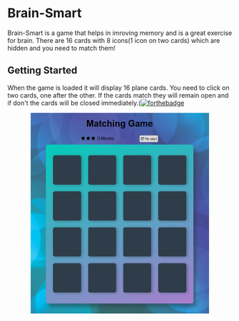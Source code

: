 # Brain-Smart
Brain-Smart is a game that helps in imroving memory and is a great exercise for brain. There are 16 cards with 8 icons(1 icon on two cards) which are hidden and you need to match them!
## Getting Started
When the game is loaded it will display 16 plane cards. You need to click on two cards, one after the other. If the cards match they will remain open and if don't the cards will be closed immediately.([![forthebadge](https://forthebadge.com/images/badges/built-with-love.svg)](https://forthebadge.com)

<p align="center"><img src="images/memoryGame.png" width="400px" height="450px"></p>

